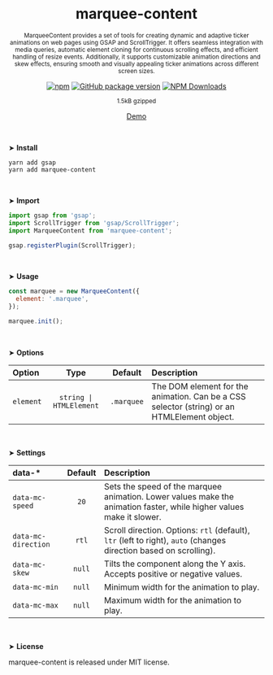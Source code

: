 <div align="center">
<br>

<h1>marquee-content</h1>

<p><sup>MarqueeContent provides a set of tools for creating dynamic and adaptive ticker animations on web pages using GSAP and ScrollTrigger. It offers seamless integration with media queries, automatic element cloning for continuous scrolling effects, and efficient handling of resize events. Additionally, it supports customizable animation directions and skew effects, ensuring smooth and visually appealing ticker animations across different screen sizes.</sup></p>

[![npm](https://img.shields.io/npm/v/marquee-content.svg?colorB=brightgreen)](https://www.npmjs.com/package/marquee-content)
[![GitHub package version](https://img.shields.io/github/package-json/v/ux-ui-pro/marquee-content.svg)](https://github.com/ux-ui-pro/marquee-content)
[![NPM Downloads](https://img.shields.io/npm/dm/marquee-content.svg?style=flat)](https://www.npmjs.org/package/marquee-content)

<sup>1.5kB gzipped</sup>

<a href="https://codepen.io/ux-ui/full/dygzqYm">Demo</a>

</div>
<br>

&#10148; **Install**
```console
yarn add gsap
yarn add marquee-content
```
<br>

&#10148; **Import**
```javascript
import gsap from 'gsap';
import ScrollTrigger from 'gsap/ScrollTrigger';
import MarqueeContent from 'marquee-content';

gsap.registerPlugin(ScrollTrigger);
```
<br>

&#10148; **Usage**
```javascript
const marquee = new MarqueeContent({
  element: '.marquee',
});

marquee.init();
```
<br>

&#10148; **Options**

| Option    |          Type           |   Default   | Description                                                                                 |
|:----------|:-----------------------:|:-----------:|:--------------------------------------------------------------------------------------------|
| `element` | `string \| HTMLElement` | `.marquee`  | The DOM element for the animation. Can be a CSS selector (string) or an HTMLElement object. |
<br>

&#10148; **Settings**

| data-*              | Default | Description                                                                                                           |
|:--------------------|:-------:|:----------------------------------------------------------------------------------------------------------------------|
| `data-mc-speed`     |  `20`   | Sets the speed of the marquee animation. Lower values make the animation faster, while higher values make it slower.  |
| `data-mc-direction` |  `rtl`  | Scroll direction. Options: `rtl` (default), `ltr` (left to right), `auto` (changes direction based on scrolling).     |
| `data-mc-skew`      | `null`  | Tilts the component along the Y axis. Accepts positive or negative values.                                            |
| `data-mc-min`       | `null`  | Minimum width for the animation to play.                                                                              |
| `data-mc-max`       | `null`  | Maximum width for the animation to play.                                                                              |
<br>

&#10148; **License**

marquee-content is released under MIT license.
